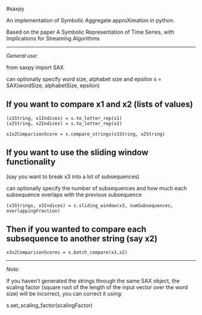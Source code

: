 #saxpy

An implementation of Symbolic Aggregate approXimation in python.

Based on the paper A Symbolic Representation of Time Series, with Implications for Streaming Algorithms

************
*General use:*

from saxpy import SAX

can optionally specify word size, alphabet size and epsilon
s = SAX(wordSize, alphabetSize, epsilon)

If you want to compare x1 and x2 (lists of values)
--------------------------------------------------
```
(x1String, x1Indices) = s.to_letter_rep(x1)
(x2String, x2Indices) = s.to_letter_rep(x2)

x1x2ComparisonScore = s.compare_strings(x1String, x2String)
```
If you want to use the sliding window functionality
---------------------------------------------------

(say you want to break x3 into a lot of subsequences)

can optionally specify the number of subsequences and how much each subsequence
overlaps with the previous subsequence
```
(x3Strings, x3Indices) = s.sliding_window(x3, numSubsequences, overlappingFraction)
```
Then if you wanted to compare each subsequence to another string (say x2)
-------------------------------------------------------------------------
```
x3x2ComparisonScores = s.batch_compare(x3,x2)
```

*****
*Note:*

If you haven't generated the strings through the same SAX object, the scaling
factor (square root of the length of the input vector over the word size) will be
incorrect, you can correct it using:

s.set_scaling_factor(scalingFactor)